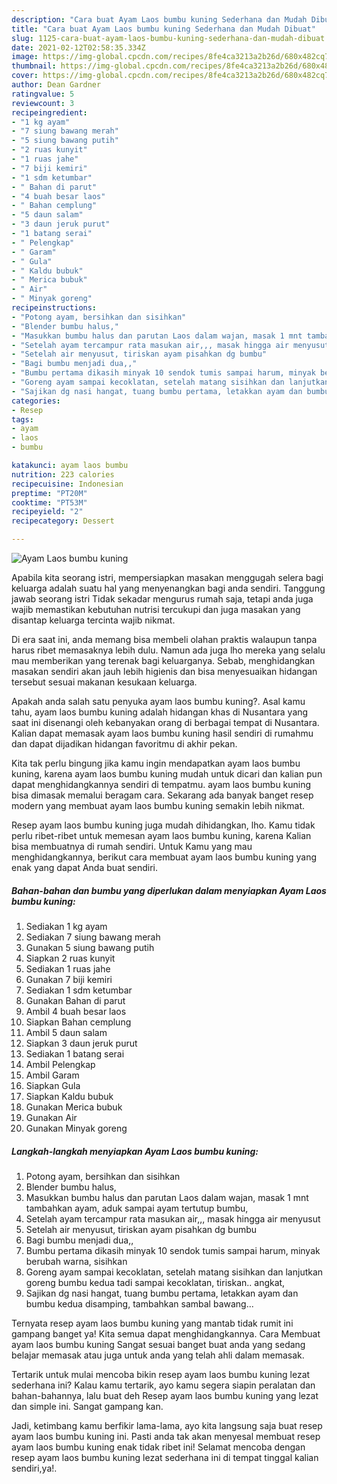 ```yaml
---
description: "Cara buat Ayam Laos bumbu kuning Sederhana dan Mudah Dibuat"
title: "Cara buat Ayam Laos bumbu kuning Sederhana dan Mudah Dibuat"
slug: 1125-cara-buat-ayam-laos-bumbu-kuning-sederhana-dan-mudah-dibuat
date: 2021-02-12T02:58:35.334Z
image: https://img-global.cpcdn.com/recipes/8fe4ca3213a2b26d/680x482cq70/ayam-laos-bumbu-kuning-foto-resep-utama.jpg
thumbnail: https://img-global.cpcdn.com/recipes/8fe4ca3213a2b26d/680x482cq70/ayam-laos-bumbu-kuning-foto-resep-utama.jpg
cover: https://img-global.cpcdn.com/recipes/8fe4ca3213a2b26d/680x482cq70/ayam-laos-bumbu-kuning-foto-resep-utama.jpg
author: Dean Gardner
ratingvalue: 5
reviewcount: 3
recipeingredient:
- "1 kg ayam"
- "7 siung bawang merah"
- "5 siung bawang putih"
- "2 ruas kunyit"
- "1 ruas jahe"
- "7 biji kemiri"
- "1 sdm ketumbar"
- " Bahan di parut"
- "4 buah besar laos"
- " Bahan cemplung"
- "5 daun salam"
- "3 daun jeruk purut"
- "1 batang serai"
- " Pelengkap"
- " Garam"
- " Gula"
- " Kaldu bubuk"
- " Merica bubuk"
- " Air"
- " Minyak goreng"
recipeinstructions:
- "Potong ayam, bersihkan dan sisihkan"
- "Blender bumbu halus,"
- "Masukkan bumbu halus dan parutan Laos dalam wajan, masak 1 mnt tambahkan ayam, aduk sampai ayam tertutup bumbu,"
- "Setelah ayam tercampur rata masukan air,,, masak hingga air menyusut"
- "Setelah air menyusut, tiriskan ayam pisahkan dg bumbu"
- "Bagi bumbu menjadi dua,,"
- "Bumbu pertama dikasih minyak 10 sendok tumis sampai harum, minyak berubah warna, sisihkan"
- "Goreng ayam sampai kecoklatan, setelah matang sisihkan dan lanjutkan goreng bumbu kedua tadi sampai kecoklatan, tiriskan.. angkat,"
- "Sajikan dg nasi hangat, tuang bumbu pertama, letakkan ayam dan bumbu kedua disamping, tambahkan sambal bawang..."
categories:
- Resep
tags:
- ayam
- laos
- bumbu

katakunci: ayam laos bumbu 
nutrition: 223 calories
recipecuisine: Indonesian
preptime: "PT20M"
cooktime: "PT53M"
recipeyield: "2"
recipecategory: Dessert

---
```



![Ayam Laos bumbu kuning](https://img-global.cpcdn.com/recipes/8fe4ca3213a2b26d/680x482cq70/ayam-laos-bumbu-kuning-foto-resep-utama.jpg)

Apabila kita seorang istri, mempersiapkan masakan menggugah selera bagi keluarga adalah suatu hal yang menyenangkan bagi anda sendiri. Tanggung jawab seorang istri Tidak sekadar mengurus rumah saja, tetapi anda juga wajib memastikan kebutuhan nutrisi tercukupi dan juga masakan yang disantap keluarga tercinta wajib nikmat.

Di era  saat ini, anda memang bisa membeli olahan praktis walaupun tanpa harus ribet memasaknya lebih dulu. Namun ada juga lho mereka yang selalu mau memberikan yang terenak bagi keluarganya. Sebab, menghidangkan masakan sendiri akan jauh lebih higienis dan bisa menyesuaikan hidangan tersebut sesuai makanan kesukaan keluarga. 



Apakah anda salah satu penyuka ayam laos bumbu kuning?. Asal kamu tahu, ayam laos bumbu kuning adalah hidangan khas di Nusantara yang saat ini disenangi oleh kebanyakan orang di berbagai tempat di Nusantara. Kalian dapat memasak ayam laos bumbu kuning hasil sendiri di rumahmu dan dapat dijadikan hidangan favoritmu di akhir pekan.

Kita tak perlu bingung jika kamu ingin mendapatkan ayam laos bumbu kuning, karena ayam laos bumbu kuning mudah untuk dicari dan kalian pun dapat menghidangkannya sendiri di tempatmu. ayam laos bumbu kuning bisa dimasak memalui beragam cara. Sekarang ada banyak banget resep modern yang membuat ayam laos bumbu kuning semakin lebih nikmat.

Resep ayam laos bumbu kuning juga mudah dihidangkan, lho. Kamu tidak perlu ribet-ribet untuk memesan ayam laos bumbu kuning, karena Kalian bisa membuatnya di rumah sendiri. Untuk Kamu yang mau menghidangkannya, berikut cara membuat ayam laos bumbu kuning yang enak yang dapat Anda buat sendiri.

<!--inarticleads1-->

##### Bahan-bahan dan bumbu yang diperlukan dalam menyiapkan Ayam Laos bumbu kuning:

1. Sediakan 1 kg ayam
1. Sediakan 7 siung bawang merah
1. Gunakan 5 siung bawang putih
1. Siapkan 2 ruas kunyit
1. Sediakan 1 ruas jahe
1. Gunakan 7 biji kemiri
1. Sediakan 1 sdm ketumbar
1. Gunakan  Bahan di parut
1. Ambil 4 buah besar laos
1. Siapkan  Bahan cemplung
1. Ambil 5 daun salam
1. Siapkan 3 daun jeruk purut
1. Sediakan 1 batang serai
1. Ambil  Pelengkap
1. Ambil  Garam
1. Siapkan  Gula
1. Siapkan  Kaldu bubuk
1. Gunakan  Merica bubuk
1. Gunakan  Air
1. Gunakan  Minyak goreng




<!--inarticleads2-->

##### Langkah-langkah menyiapkan Ayam Laos bumbu kuning:

1. Potong ayam, bersihkan dan sisihkan
1. Blender bumbu halus,
1. Masukkan bumbu halus dan parutan Laos dalam wajan, masak 1 mnt tambahkan ayam, aduk sampai ayam tertutup bumbu,
1. Setelah ayam tercampur rata masukan air,,, masak hingga air menyusut
1. Setelah air menyusut, tiriskan ayam pisahkan dg bumbu
1. Bagi bumbu menjadi dua,,
1. Bumbu pertama dikasih minyak 10 sendok tumis sampai harum, minyak berubah warna, sisihkan
1. Goreng ayam sampai kecoklatan, setelah matang sisihkan dan lanjutkan goreng bumbu kedua tadi sampai kecoklatan, tiriskan.. angkat,
1. Sajikan dg nasi hangat, tuang bumbu pertama, letakkan ayam dan bumbu kedua disamping, tambahkan sambal bawang...




Ternyata resep ayam laos bumbu kuning yang mantab tidak rumit ini gampang banget ya! Kita semua dapat menghidangkannya. Cara Membuat ayam laos bumbu kuning Sangat sesuai banget buat anda yang sedang belajar memasak atau juga untuk anda yang telah ahli dalam memasak.

Tertarik untuk mulai mencoba bikin resep ayam laos bumbu kuning lezat sederhana ini? Kalau kamu tertarik, ayo kamu segera siapin peralatan dan bahan-bahannya, lalu buat deh Resep ayam laos bumbu kuning yang lezat dan simple ini. Sangat gampang kan. 

Jadi, ketimbang kamu berfikir lama-lama, ayo kita langsung saja buat resep ayam laos bumbu kuning ini. Pasti anda tak akan menyesal membuat resep ayam laos bumbu kuning enak tidak ribet ini! Selamat mencoba dengan resep ayam laos bumbu kuning lezat sederhana ini di tempat tinggal kalian sendiri,ya!.

